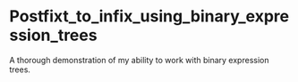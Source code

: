 # Postfixt_to_infix_using_binary_expression_trees
A thorough demonstration of my ability to work with binary expression trees.
